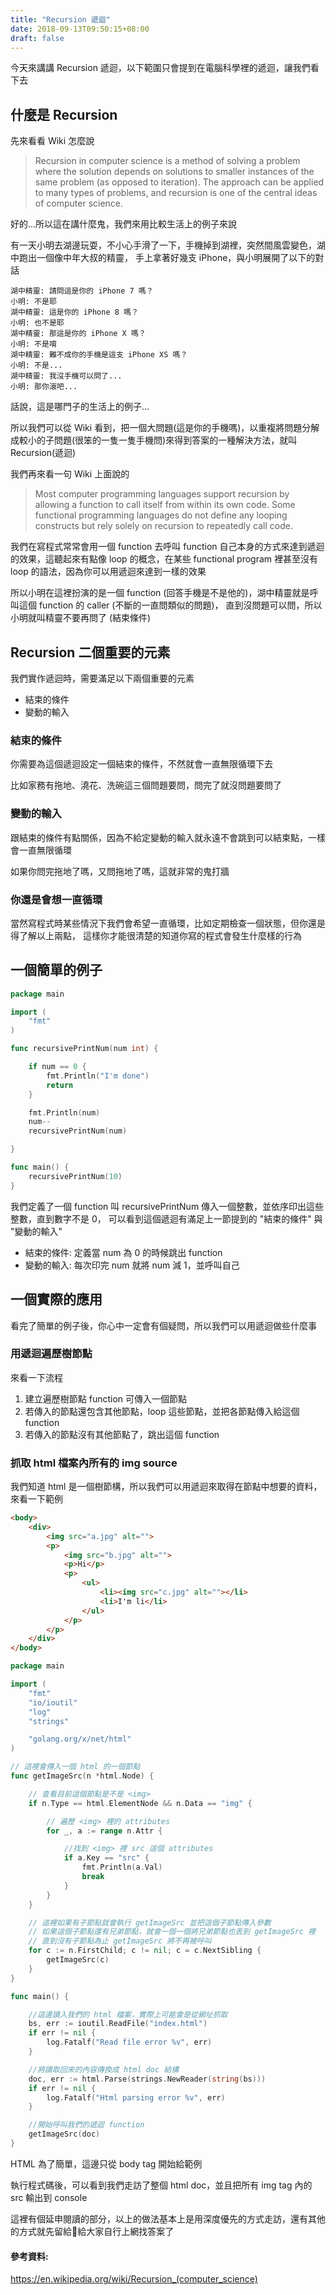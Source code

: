 ```yaml
---
title: "Recursion 遞迴"
date: 2018-09-13T09:50:15+08:00
draft: false
---
```


今天來講講 Recursion 遞迴，以下範圍只會提到在電腦科學裡的遞迴，讓我們看下去

## 什麼是 Recursion

先來看看 Wiki 怎麼說

> Recursion in computer science is a method of solving a problem where the solution depends on solutions to smaller instances of the same problem (as opposed to iteration). The approach can be applied to many types of problems, and recursion is one of the central ideas of computer science.

好的...所以這在講什麼鬼，我們來用比較生活上的例子來說

有一天小明去湖邊玩耍，不小心手滑了一下，手機掉到湖裡，突然間風雲變色，湖中跑出一個像中年大叔的精靈，
手上拿著好幾支 iPhone，與小明展開了以下的對話

```
湖中精靈: 請問這是你的 iPhone 7 嗎？
小明: 不是耶
湖中精靈: 這是你的 iPhone 8 嗎？
小明: 也不是耶
湖中精靈: 那這是你的 iPhone X 嗎？
小明: 不是唷
湖中精靈: 難不成你的手機是這支 iPhone XS 嗎？
小明: 不是...
湖中精靈: 我沒手機可以問了...
小明: 那你滾吧...
```

話說，這是哪門子的生活上的例子...

所以我們可以從 Wiki 看到，把一個大問題(這是你的手機嗎)，以重複將問題分解成較小的子問題(很笨的一隻一隻手機問)來得到答案的一種解決方法，就叫 Recursion(遞迴)

我們再來看一句 Wiki 上面說的

> Most computer programming languages support recursion by allowing a function to call itself from within its own code. Some functional programming languages do not define any looping constructs but rely solely on recursion to repeatedly call code.

我們在寫程式常常會用一個 function 去呼叫 function 自己本身的方式來達到遞迴的效果，這聽起來有點像 loop
的概念，在某些 functional program 裡甚至沒有 loop 的語法，因為你可以用遞迴來達到一樣的效果

所以小明在這裡扮演的是一個 function (回答手機是不是他的)，湖中精靈就是呼叫這個 function 的 caller (不斷的一直問類似的問題)，
直到沒問題可以問，所以小明就叫精靈不要再問了 (結束條件)

## Recursion 二個重要的元素

我們實作遞迴時，需要滿足以下兩個重要的元素

* 結束的條件
* 變動的輸入

### 結束的條件

你需要為這個遞迴設定一個結束的條件，不然就會一直無限循環下去

比如家務有拖地、澆花、洗碗這三個問題要問，問完了就沒問題要問了

### 變動的輸入

跟結束的條件有點關係，因為不給定變動的輸入就永遠不會跳到可以結束點，一樣會一直無限循環

如果你問完拖地了嗎，又問拖地了嗎，這就非常的鬼打牆

### 你還是會想一直循環

當然寫程式時某些情況下我們會希望一直循環，比如定期檢查一個狀態，但你還是得了解以上兩點，
這樣你才能很清楚的知道你寫的程式會發生什麼樣的行為

## 一個簡單的例子

```go
package main

import (
	"fmt"
)

func recursivePrintNum(num int) {

	if num == 0 {
		fmt.Println("I'm done")
		return
	}

	fmt.Println(num)
	num--
	recursivePrintNum(num)

}

func main() {
	recursivePrintNum(10)
}
```

我們定義了一個 function 叫 recursivePrintNum 傳入一個整數，並依序印出這些整數，直到數字不是 0，
可以看到這個遞迴有滿足上一節提到的 "結束的條件" 與 "變動的輸入"

* 結束的條件: 定義當 num 為 0 的時候跳出 function
* 變動的輸入: 每次印完 num 就將 num 減 1，並呼叫自己

## 一個實際的應用

看完了簡單的例子後，你心中一定會有個疑問，所以我們可以用遞迴做些什麼事

### 用遞迴遍歷樹節點

來看一下流程

1. 建立遍歷樹節點 function 可傳入一個節點
2. 若傳入的節點還包含其他節點，loop 這些節點，並把各節點傳入給這個 function
3. 若傳入的節點沒有其他節點了，跳出這個 function

### 抓取 html 檔案內所有的 img source

我們知道 html 是一個樹節構，所以我們可以用遞迴來取得在節點中想要的資料，來看一下範例

```html
<body>
    <div>
        <img src="a.jpg" alt="">
        <p>
            <img src="b.jpg" alt="">
            <p>Hi</p>
            <p>
                <ul>
                    <li><img src="c.jpg" alt=""></li>
                    <li>I'm li</li>
                </ul>
            </p>
        </p>
    </div>
</body>
```

```go
package main

import (
	"fmt"
	"io/ioutil"
	"log"
	"strings"

	"golang.org/x/net/html"
)

// 這裡會傳入一個 html 的一個節點
func getImageSrc(n *html.Node) {

	// 查看目前這個節點是不是 <img>
	if n.Type == html.ElementNode && n.Data == "img" {

		// 遍歷 <img> 裡的 attributes
		for _, a := range n.Attr {

			//找到 <img> 裡 src 這個 attributes
			if a.Key == "src" {
				fmt.Println(a.Val)
				break
			}
		}
	}

	// 這裡如果有子節點就會執行 getImageSrc 並把這個子節點傳入參數
	// 如果這個子節點還有兄弟節點，就會一個一個將兄弟節點也丟到 getImageSrc 裡
	// 直到沒有子節點為止 getImageSrc 將不再被呼叫
	for c := n.FirstChild; c != nil; c = c.NextSibling {
		getImageSrc(c)
	}
}

func main() {

	//這邊讀入我們的 html 檔案，實際上可能會是從網址抓取
	bs, err := ioutil.ReadFile("index.html")
	if err != nil {
		log.Fatalf("Read file error %v", err)
	}

	//將讀取回來的內容傳換成 html doc 結構
	doc, err := html.Parse(strings.NewReader(string(bs)))
	if err != nil {
		log.Fatalf("Html parsing error %v", err)
	}

	//開始呼叫我們的遞迴 function
	getImageSrc(doc)
}

```

HTML 為了簡單，這邊只從 body tag 開始給範例

執行程式碼後，可以看到我們走訪了整個 html doc，並且把所有 img tag 內的 src 輸出到 console

這裡有個延申閱讀的部分，以上的做法基本上是用深度優先的方式走訪，還有其他的方式就先留給給大家自行上網找答案了

#### 參考資料:

https://en.wikipedia.org/wiki/Recursion_(computer_science)


